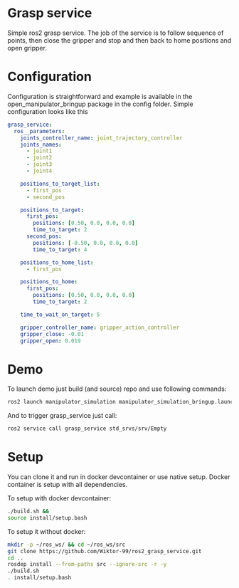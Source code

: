 # Grasp service
Simple ros2 grasp service. The job of the service is to follow sequence of points, then close the gripper and stop and then back to home positions and open gripper.


# Configuration
Configuration is straightforward and example is available in the open_manipulator_bringup package in the config folder. Simple configuration looks like this

```yaml
grasp_service:
  ros__parameters:
    joints_controller_name: joint_trajectory_controller
    joints_names:
      - joint1
      - joint2
      - joint3
      - joint4

    positions_to_target_list:
      - first_pos
      - second_pos

    positions_to_target:
      first_pos:
        positions: [0.50, 0.0, 0.0, 0.0]
        time_to_target: 2
      second_pos:
        positions: [-0.50, 0.0, 0.0, 0.0]
        time_to_target: 4

    positions_to_home_list:
      - first_pos

    positions_to_home:
      first_pos:
        positions: [0.50, 0.0, 0.0, 0.0]
        time_to_target: 2

    time_to_wait_on_target: 5

    gripper_controller_name: gripper_action_controller
    gripper_close: -0.01
    gripper_open: 0.019
```

# Demo
To launch demo just build (and source) repo and use following commands:

```bash
ros2 launch manipulator_simulation manipulator_simulation_bringup.launch.py
```
And to trigger grasp_service just call:

```bash
ros2 service call grasp_service std_srvs/srv/Empty
```

# Setup
You can clone it and run in docker devcontainer or use native setup. Docker container is setup with all dependencies.

To setup with docker devcontainer:

```bash
./build.sh &&
source install/setup.bash
```

To setup it without docker:

```bash
mkdir -p ~/ros_ws/ && cd ~/ros_ws/src
git clone https://github.com/Wiktor-99/ros2_grasp_service.git
cd ..
rosdep install --from-paths src --ignore-src -r -y
./build.sh
. install/setup.bash
```
